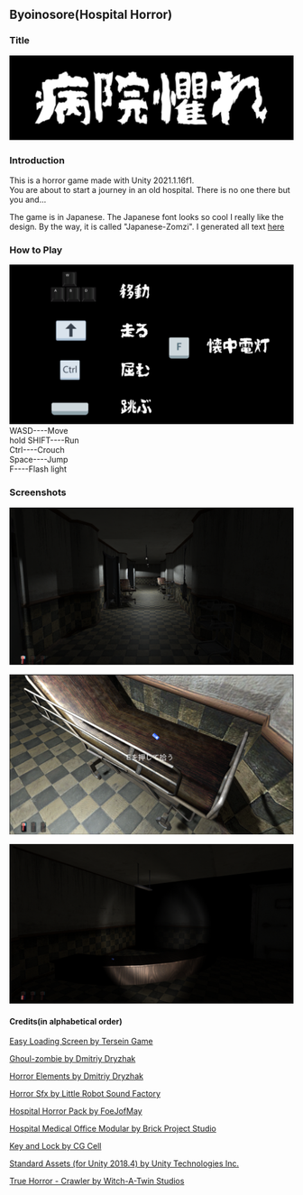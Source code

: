 ## Byoinosore(Hospital Horror)

### Title

![](./title.jpg)

### Introduction

This is a horror game made with Unity 2021.1.16f1.<br>
You are about to start a journey in an old hospital. There is no one there but you and...<br>

The game is in Japanese. The Japanese font looks so cool I really like the design. By the way, it is called "Japanese-Zomzi". I generated all text [here](https://fontmeme.com/japanese/)

### How to Play

![](./1.png)
WASD----Move<br>
hold SHIFT----Run<br>
Ctrl----Crouch<br>
Space----Jump<br>
F----Flash light<br>

### Screenshots

![](./2.png)

![](./3.png)

![](./4.png)

#### Credits(in alphabetical order)

[Easy Loading Screen by Tersein Game](https://assetstore.unity.com/packages/tools/gui/easy-loading-screen-140365)

[Ghoul-zombie by Dmitriy Dryzhak](https://assetstore.unity.com/packages/3d/characters/ghoul-zombie-114531)

[Horror Elements by Dmitriy Dryzhak](https://assetstore.unity.com/packages/audio/sound-fx/horror-elements-112021)

[Horror Sfx by Little Robot Sound Factory](https://assetstore.unity.com/packages/audio/sound-fx/horror-sfx-32834)

[Hospital Horror Pack by FoeJofMay](https://assetstore.unity.com/packages/3d/environments/hospital-horror-pack-44045)

[Hospital Medical Office Modular by Brick Project Studio](https://assetstore.unity.com/packages/3d/environments/hospital-medical-office-modular-165327)

[Key and Lock by CG Cell](https://assetstore.unity.com/packages/3d/props/furniture/key-and-lock-193317)

[Standard Assets (for Unity 2018.4) by Unity Technologies Inc.](https://assetstore.unity.com/packages/essentials/asset-packs/standard-assets-for-unity-2018-4-32351)

[True Horror - Crawler by Witch-A-Twin Studios](https://assetstore.unity.com/packages/3d/true-horror-crawler-70609)
